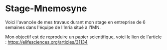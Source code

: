 ﻿# Stage-Mnemosyne
 
 Voici l'avancée de mes travaux durant mon stage en entreprise de 6 semaines dans l'équipe de l'Inria situé à l'IMN.
 
 Mon objectif est de reproduire un papier scientifique, voici le lien de l'article : https://elifesciences.org/articles/31134
